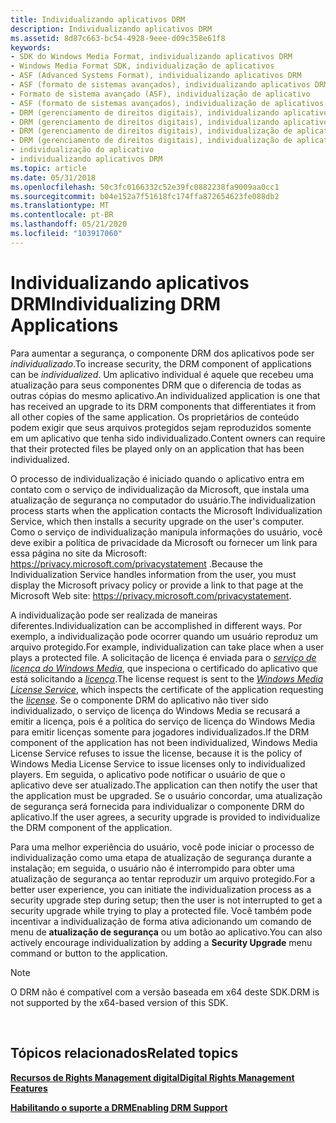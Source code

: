 ```yaml
---
title: Individualizando aplicativos DRM
description: Individualizando aplicativos DRM
ms.assetid: 8d87c663-bc54-4928-9eee-d09c358e61f8
keywords:
- SDK do Windows Media Format, individualizando aplicativos DRM
- Windows Media Format SDK, individualização de aplicativos
- ASF (Advanced Systems Format), individualizando aplicativos DRM
- ASF (formato de sistemas avançados), individualizando aplicativos DRM
- Formato de sistema avançado (ASF), individualização de aplicativo
- ASF (formato de sistemas avançados), individualização de aplicativos
- DRM (gerenciamento de direitos digitais), individualizando aplicativos
- DRM (gerenciamento de direitos digitais), individualizando aplicativos
- DRM (gerenciamento de direitos digitais), individualização de aplicativos
- DRM (gerenciamento de direitos digitais), individualização de aplicativos
- individualização do aplicativo
- individualizando aplicativos DRM
ms.topic: article
ms.date: 05/31/2018
ms.openlocfilehash: 50c3fc0166332c52e39fc0882238fa9009aa0cc1
ms.sourcegitcommit: b04e152a7f51618fc174ffa872654623fe088db2
ms.translationtype: MT
ms.contentlocale: pt-BR
ms.lasthandoff: 05/21/2020
ms.locfileid: "103917060"
---
```

# <a name="individualizing-drm-applications"></a><span data-ttu-id="655ad-115">Individualizando aplicativos DRM</span><span class="sxs-lookup"><span data-stu-id="655ad-115">Individualizing DRM Applications</span></span>

<span data-ttu-id="655ad-116">Para aumentar a segurança, o componente DRM dos aplicativos pode ser *individualizado*.</span><span class="sxs-lookup"><span data-stu-id="655ad-116">To increase security, the DRM component of applications can be *individualized*.</span></span> <span data-ttu-id="655ad-117">Um aplicativo individual é aquele que recebeu uma atualização para seus componentes DRM que o diferencia de todas as outras cópias do mesmo aplicativo.</span><span class="sxs-lookup"><span data-stu-id="655ad-117">An individualized application is one that has received an upgrade to its DRM components that differentiates it from all other copies of the same application.</span></span> <span data-ttu-id="655ad-118">Os proprietários de conteúdo podem exigir que seus arquivos protegidos sejam reproduzidos somente em um aplicativo que tenha sido individualizado.</span><span class="sxs-lookup"><span data-stu-id="655ad-118">Content owners can require that their protected files be played only on an application that has been individualized.</span></span>

<span data-ttu-id="655ad-119">O processo de individualização é iniciado quando o aplicativo entra em contato com o serviço de individualização da Microsoft, que instala uma atualização de segurança no computador do usuário.</span><span class="sxs-lookup"><span data-stu-id="655ad-119">The individualization process starts when the application contacts the Microsoft Individualization Service, which then installs a security upgrade on the user's computer.</span></span> <span data-ttu-id="655ad-120">Como o serviço de individualização manipula informações do usuário, você deve exibir a política de privacidade da Microsoft ou fornecer um link para essa página no site da Microsoft: <https://privacy.microsoft.com/privacystatement> .</span><span class="sxs-lookup"><span data-stu-id="655ad-120">Because the Individualization Service handles information from the user, you must display the Microsoft privacy policy or provide a link to that page at the Microsoft Web site: <https://privacy.microsoft.com/privacystatement>.</span></span>

<span data-ttu-id="655ad-121">A individualização pode ser realizada de maneiras diferentes.</span><span class="sxs-lookup"><span data-stu-id="655ad-121">Individualization can be accomplished in different ways.</span></span> <span data-ttu-id="655ad-122">Por exemplo, a individualização pode ocorrer quando um usuário reproduz um arquivo protegido.</span><span class="sxs-lookup"><span data-stu-id="655ad-122">For example, individualization can take place when a user plays a protected file.</span></span> <span data-ttu-id="655ad-123">A solicitação de licença é enviada para o [*serviço de licença do Windows Media*](wmformat-glossary.md), que inspeciona o certificado do aplicativo que está solicitando a [*licença*](wmformat-glossary.md).</span><span class="sxs-lookup"><span data-stu-id="655ad-123">The license request is sent to the [*Windows Media License Service*](wmformat-glossary.md), which inspects the certificate of the application requesting the [*license*](wmformat-glossary.md).</span></span> <span data-ttu-id="655ad-124">Se o componente DRM do aplicativo não tiver sido individualizado, o serviço de licença do Windows Media se recusará a emitir a licença, pois é a política do serviço de licença do Windows Media para emitir licenças somente para jogadores individualizados.</span><span class="sxs-lookup"><span data-stu-id="655ad-124">If the DRM component of the application has not been individualized, Windows Media License Service refuses to issue the license, because it is the policy of Windows Media License Service to issue licenses only to individualized players.</span></span> <span data-ttu-id="655ad-125">Em seguida, o aplicativo pode notificar o usuário de que o aplicativo deve ser atualizado.</span><span class="sxs-lookup"><span data-stu-id="655ad-125">The application can then notify the user that the application must be upgraded.</span></span> <span data-ttu-id="655ad-126">Se o usuário concordar, uma atualização de segurança será fornecida para individualizar o componente DRM do aplicativo.</span><span class="sxs-lookup"><span data-stu-id="655ad-126">If the user agrees, a security upgrade is provided to individualize the DRM component of the application.</span></span>

<span data-ttu-id="655ad-127">Para uma melhor experiência do usuário, você pode iniciar o processo de individualização como uma etapa de atualização de segurança durante a instalação; em seguida, o usuário não é interrompido para obter uma atualização de segurança ao tentar reproduzir um arquivo protegido.</span><span class="sxs-lookup"><span data-stu-id="655ad-127">For a better user experience, you can initiate the individualization process as a security upgrade step during setup; then the user is not interrupted to get a security upgrade while trying to play a protected file.</span></span> <span data-ttu-id="655ad-128">Você também pode incentivar a individualização de forma ativa adicionando um comando de menu de **atualização de segurança** ou um botão ao aplicativo.</span><span class="sxs-lookup"><span data-stu-id="655ad-128">You can also actively encourage individualization by adding a **Security Upgrade** menu command or button to the application.</span></span>

> [!Note]  
> <span data-ttu-id="655ad-129">O DRM não é compatível com a versão baseada em x64 deste SDK.</span><span class="sxs-lookup"><span data-stu-id="655ad-129">DRM is not supported by the x64-based version of this SDK.</span></span>

 

## <a name="related-topics"></a><span data-ttu-id="655ad-130">Tópicos relacionados</span><span class="sxs-lookup"><span data-stu-id="655ad-130">Related topics</span></span>

<dl> <dt>

[<span data-ttu-id="655ad-131">**Recursos de Rights Management digital**</span><span class="sxs-lookup"><span data-stu-id="655ad-131">**Digital Rights Management Features**</span></span>](digital-rights-management-features.md)
</dt> <dt>

[<span data-ttu-id="655ad-132">**Habilitando o suporte a DRM**</span><span class="sxs-lookup"><span data-stu-id="655ad-132">**Enabling DRM Support**</span></span>](enabling-drm-support.md)
</dt> </dl>

 

 




